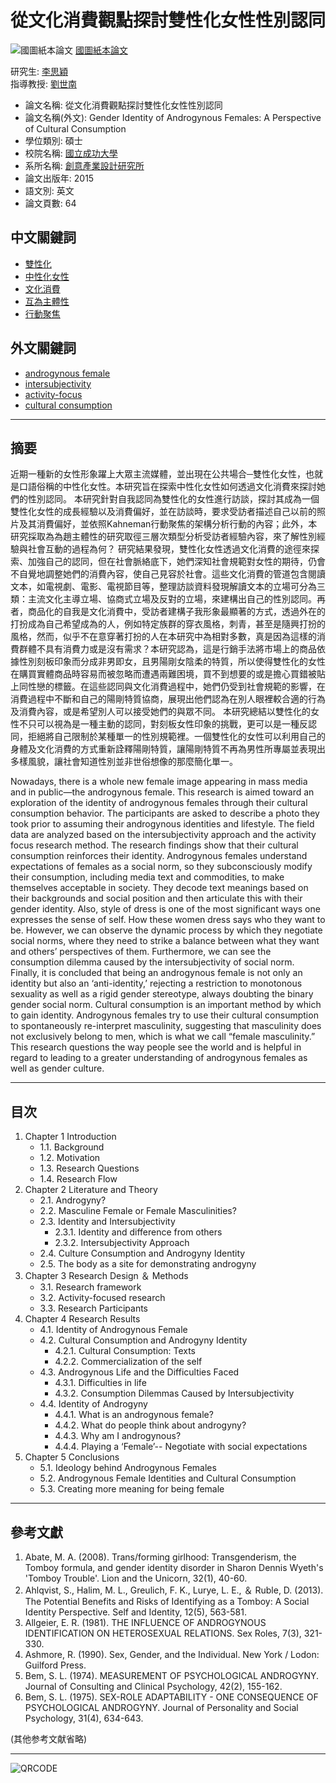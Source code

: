 # 從文化消費觀點探討雙性化女性性別認同

![國圖紙本論文](/gs32/nclcdr//image/book1-open.png) [國圖紙本論文](#XXX "國圖紙本論文")

研究生: [李思穎](/cgi-bin/gs32/gsweb.cgi/ccd=BHfyYc/search?q=auc=%22%E6%9D%8E%E6%80%9D%E7%A9%8E%22.&searchmode=basic "李思穎")  
指導教授: [劉世南](/cgi-bin/gs32/gsweb.cgi/ccd=BHfyYc/search?q=adc=%22%E5%8A%89%E4%B8%96%E5%8D%97%22.&searchmode=basic "劉世南")  

- 論文名稱: 從文化消費觀點探討雙性化女性性別認同  
- 論文名稱(外文): Gender Identity of Androgynous Females: A Perspective of Cultural Consumption  
- 學位類別: 碩士  
- 校院名稱: [國立成功大學](/cgi-bin/gs32/gsweb.cgi/ccd=BHfyYc/search?q=sc=%22%E5%9C%8B%E7%AB%8B%E6%88%90%E5%8A%9F%E5%A4%A7%E5%AD%B8%22.&searchmode=basic "國立成功大學")  
- 系所名稱: [創意產業設計研究所](/cgi-bin/gs32/gsweb.cgi/ccd=BHfyYc/search?q=dp=%22%E5%89%B5%E6%84%8F%E7%94%A2%E6%A5%AD%E8%A8%AD%E8%A8%88%E7%A0%94%E7%A9%B6%E6%89%80%22.&searchmode=basic "創意產業設計研究所")  
- 論文出版年: 2015  
- 語文別: 英文  
- 論文頁數: 64  

## 中文關鍵詞
- [雙性化](/cgi-bin/gs32/gsweb.cgi/ccd=BHfyYc/search?q=kwc=%22%E9%9B%99%E6%80%A7%E5%8C%96%22.&searchmode=basic "雙性化")
- [中性化女性](/cgi-bin/gs32/gsweb.cgi/ccd=BHfyYc/search?q=kwc=%22%E4%B8%AD%E6%80%A7%E5%8C%96%E5%A5%B3%E6%80%A7%22.&searchmode=basic "中性化女性")
- [文化消費](/cgi-bin/gs32/gsweb.cgi/ccd=BHfyYc/search?q=kwc=%22%E6%96%87%E5%8C%96%E6%B6%88%E8%B2%BB%22.&searchmode=basic "文化消費")
- [互為主體性](/cgi-bin/gs32/gsweb.cgi/ccd=BHfyYc/search?q=kwc=%22%E4%BA%92%E7%82%BA4人主體%E6%80%A7%22.&searchmode=basic "互為主體性")
- [行動聚焦](/cgi-bin/gs32/gsweb.cgi/ccd=BHfyYc/search?q=kwc=%22%E8%A1%8C%E5%8B%95%E8%81%9A%E7%84%A6%22.&searchmode=basic "行動聚焦")

## 外文關鍵詞
- [androgynous female](/cgi-bin/gs32/gsweb.cgi/ccd=BHfyYc/search?q=kwe=%22androgynous%20female%22.&searchmode=basic "androgynous female")
- [intersubjectivity](/cgi-bin/gs32/gsweb.cgi/ccd=BHfyYc/search?q=kwe=%22intersubjectivity%22.&searchmode=basic "intersubjectivity")
- [activity-focus](/cgi-bin/gs32/gsweb.cgi/ccd=BHfyYc/search?q=kwe=%22activity-focus%22.&searchmode=basic "activity-focus")
- [cultural consumption](/cgi-bin/gs32/gsweb.cgi/ccd=BHfyYc/search?q=kwe=%22cultural%20consumption%22.&searchmode=basic "cultural consumption")

---

## 摘要

近期一種新的女性形象躍上大眾主流媒體，並出現在公共場合─雙性化女性，也就是口語俗稱的中性化女性。本研究旨在探索中性化女性如何透過文化消費來探討她們的性別認同。 本研究針對自我認同為雙性化的女性進行訪談，探討其成為一個雙性化女性的成長經驗以及消費偏好，並在訪談時，要求受訪者描述自己以前的照片及其消費偏好，並依照Kahneman行動聚焦的架構分析行動的內容；此外，本研究採取為為趙主體性的研究取徑三層次類型分析受訪者經驗內容，來了解性別經驗與社會互動的過程為何？ 研究結果發現，雙性化女性透過文化消費的途徑來探索、加強自己的認同，但在社會脈絡底下，她們深知社會規範對女性的期待，仍會不自覺地調整她們的消費內容，使自己見容於社會。這些文化消費的管道包含閱讀文本，如電視劇、電影、電視節目等，整理訪談資料發現解讀文本的立場可分為三類：主流文化主導立場、協商式立場及反對的立場，來建構出自己的性別認同。再者，商品化的自我是文化消費中，受訪者建構子我形象最顯著的方式，透過外在的打扮成為自己希望成為的人，例如特定族群的穿衣風格，刺青，甚至是隨興打扮的風格，然而，似乎不在意穿著打扮的人在本研究中為相對多數，真是因為這樣的消費群體不具有消費力或是沒有需求？本研究認為，這是行銷手法將市場上的商品依據性別刻板印象而分成非男即女，且男陽剛女陰柔的特質，所以使得雙性化的女性在購買實體商品時容易而被忽略而遭遇兩難困境，買不到想要的或是擔心買錯被貼上同性戀的標籤。在這些認同與文化消費過程中，她們仍受到社會規範的影響，在消費過程中不斷和自己的陽剛特質協商，展現出他們認為在別人眼裡較合適的行為及消費內容，或是希望別人可以接受她們的與眾不同。 本研究總結以雙性化的女性不只可以視為是一種主動的認同，對刻板女性印象的挑戰，更可以是一種反認同，拒絕將自己限制於某種單一的性別規範裡。一個雙性化的女性可以利用自己的身體及文化消費的方式重新詮釋陽剛特質，讓陽剛特質不再為男性所專屬並表現出多樣風貌，讓社會知道性別並非世俗想像的那麼簡化單一。

Nowadays, there is a whole new female image appearing in mass media and in public—the androgynous female. This research is aimed toward an exploration of the identity of androgynous females through their cultural consumption behavior. The participants are asked to describe a photo they took prior to assuming their androgynous identities and lifestyle. The field data are analyzed based on the intersubjectivity approach and the activity focus research method. The research findings show that their cultural consumption reinforces their identity. Androgynous females understand expectations of females as a social norm, so they subconsciously modify their consumption, including media text and commodities, to make themselves acceptable in society. They decode text meanings based on their backgrounds and social position and then articulate this with their gender identity. Also, style of dress is one of the most significant ways one expresses the sense of self. How these women dress says who they want to be. However, we can observe the dynamic process by which they negotiate social norms, where they need to strike a balance between what they want and others’ perspectives of them. Furthermore, we can see the consumption dilemma caused by the intersubjectivity of social norm. Finally, it is concluded that being an androgynous female is not only an identity but also an ‘anti-identity,’ rejecting a restriction to monotonous sexuality as well as a rigid gender stereotype, always doubting the binary gender social norm. Cultural consumption is an important method by which to gain identity. Androgynous females try to use their cultural consumption to spontaneously re-interpret masculinity, suggesting that masculinity does not exclusively belong to men, which is what we call “female masculinity.” This research questions the way people see the world and is helpful in regard to leading to a greater understanding of androgynous females as well as gender culture.

---

## 目次
1. Chapter 1 Introduction
   - 1.1. Background
   - 1.2. Motivation
   - 1.3. Research Questions
   - 1.4. Research Flow
2. Chapter 2 Literature and Theory
   - 2.1. Androgyny?
   - 2.2. Masculine Female or Female Masculinities?
   - 2.3. Identity and Intersubjectivity
     - 2.3.1. Identity and difference from others
     - 2.3.2. Intersubjectivity Approach
   - 2.4. Culture Consumption and Androgyny Identity
   - 2.5. The body as a site for demonstrating androgyny
3. Chapter 3 Research Design ＆ Methods
   - 3.1. Research framework
   - 3.2. Activity-focused research
   - 3.3. Research Participants
4. Chapter 4 Research Results
   - 4.1. Identity of Androgynous Female
   - 4.2. Cultural Consumption and Androgyny Identity
     - 4.2.1. Cultural Consumption: Texts
     - 4.2.2. Commercialization of the self
   - 4.3. Androgynous Life and the Difficulties Faced
     - 4.3.1. Difficulties in life
     - 4.3.2. Consumption Dilemmas Caused by Intersubjectivity
   - 4.4. Identity of Androgyny
     - 4.4.1. What is an androgynous female?
     - 4.4.2. What do people think about androgyny?
     - 4.4.3. Why am I androgynous?
     - 4.4.4. Playing a ‘Female’-- Negotiate with social expectations
5. Chapter 5 Conclusions
   - 5.1. Ideology behind Androgynous Females
   - 5.2. Androgynous Female Identities and Cultural Consumption
   - 5.3. Creating more meaning for being female

---

## 參考文獻
1. Abate, M. A. (2008). Trans/forming girlhood: Transgenderism, the Tomboy formula, and gender identity disorder in Sharon Dennis Wyeth's 'Tomboy Trouble'. Lion and the Unicorn, 32(1), 40-60.
2. Ahlqvist, S., Halim, M. L., Greulich, F. K., Lurye, L. E., ＆ Ruble, D. (2013). The Potential Benefits and Risks of Identifying as a Tomboy: A Social Identity Perspective. Self and Identity, 12(5), 563-581.
3. Allgeier, E. R. (1981). THE INFLUENCE OF ANDROGYNOUS IDENTIFICATION ON HETEROSEXUAL RELATIONS. Sex Roles, 7(3), 321-330.
4. Ashmore, R. (1990). Sex, Gender, and the Individual. New York / Lodon: Guilford Press.
5. Bem, S. L. (1974). MEASUREMENT OF PSYCHOLOGICAL ANDROGYNY. Journal of Consulting and Clinical Psychology, 42(2), 155-162.
6. Bem, S. L. (1975). SEX-ROLE ADAPTABILITY - ONE CONSEQUENCE OF PSYCHOLOGICAL ANDROGYNY. Journal of Personality and Social Psychology, 31(4), 634-643.

(其他参考文献省略)

---

![QRCODE](/gs32/nclcdr//qrcode/103NCKU5785018-tw.gif)